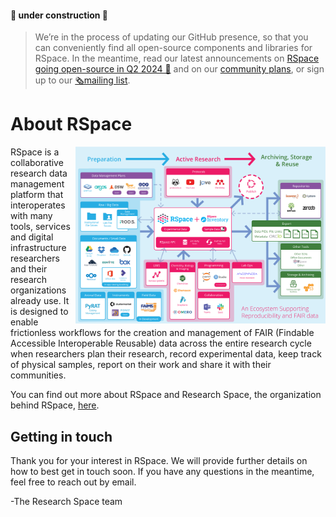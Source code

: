 #### 🚧 under construction 🚧 

> We’re in the process of updating our GitHub presence, so that you can conveniently find all open-source components and libraries for RSpace. In the meantime, read our latest announcements on [RSpace going open-source in Q2 2024 🚀](https://www.researchspace.com/blog/research-space-announces-transition-of-rspace-to-open-source) and on our [community plans](https://www.researchspace.com/blog/building-a-community-for-open-science-and-fair-data), or sign up to our [🗞️mailing list](https://mailchi.mp/bbfd16a57e72/rspace-open-source).

# About RSpace 

<picture>
 <img alt="Map of how the RSpace platform creates an ecosystem of digital tools to support workflows for preparing, conducting and reporting on research." src="https://github.com/rspace-os/rspace-marketing-resources/blob/2921f20007717ba0122ae293b30f17858c49c31c/main_graphic.png" width = 400 align = right>
</picture>
RSpace is a collaborative research data management platform that interoperates with many tools, services and digital infrastructure researchers and their research organizations already use. It is designed to enable frictionless workflows for the creation and management of FAIR (Findable Accessible Interoperable Reusable) data across the entire research cycle when researchers plan their research, record experimental data, keep track of physical samples, report on their work and share it with their communities.
<P></P>

You can find out more about RSpace and Research Space, the organization behind RSpace, [here](https://www.researchspace.com).
<br clear="right"/>
## Getting in touch 
Thank you for your interest in RSpace. We will provide further details on how to best get in touch soon. If you have any questions in the meantime, feel free to reach out by email. 

-The Research Space team 
